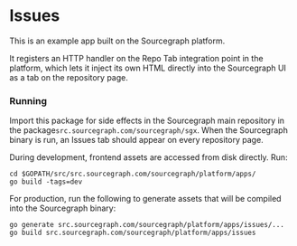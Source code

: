 Issues
======

This is an example app built on the Sourcegraph platform.

It registers an HTTP handler on the Repo Tab integration point in the platform, which lets it inject its own HTML directly into the Sourcegraph UI as a tab on the repository page.

### Running

Import this package for side effects in the Sourcegraph main repository in the package`src.sourcegraph.com/sourcegraph/sgx`. When the Sourcegraph binary is run, an Issues tab should appear on every repository page.

During development, frontend assets are accessed from disk directly. Run:

```
cd $GOPATH/src/src.sourcegraph.com/sourcegraph/platform/apps/
go build -tags=dev
```

For production, run the following to generate assets that will be compiled into the Sourcegraph binary:
```
go generate src.sourcegraph.com/sourcegraph/platform/apps/issues/...
go build src.sourcegraph.com/sourcegraph/platform/apps/issues
```
